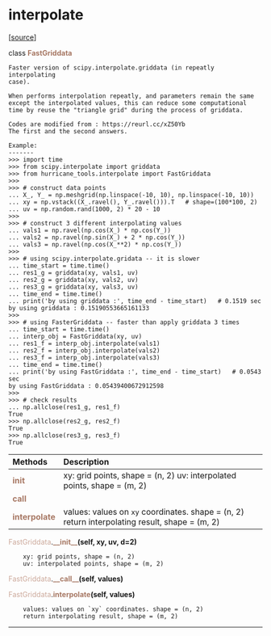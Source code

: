 # interpolate  

[[source](../interpolate.py)]  

class <span style="color:#a77864">**FastGriddata**</span>

    Faster version of scipy.interpolate.griddata (in repeatly interpolating 
    case).
    
    When performs interpolation repeatly, and parameters remain the same
    except the interpolated values, this can reduce some computational 
    time by reuse the "triangle grid" during the process of griddata.
    
    Codes are modified from : https://reurl.cc/xZ50Yb
    The first and the second answers.
    
    Example:
    -------
    >>> import time
    >>> from scipy.interpolate import griddata
    >>> from hurricane_tools.interpolate import FastGriddata
    >>>
    >>> # construct data points
    ... X_, Y_ = np.meshgrid(np.linspace(-10, 10), np.linspace(-10, 10))
    ... xy = np.vstack((X_.ravel(), Y_.ravel())).T   # shape=(100*100, 2)
    ... uv = np.random.rand(1000, 2) * 20 - 10
    >>>
    >>> # construct 3 different interpolating values
    ... vals1 = np.ravel(np.cos(X_) * np.cos(Y_))
    ... vals2 = np.ravel(np.sin(X_) + 2 * np.cos(Y_))
    ... vals3 = np.ravel(np.cos(X_**2) * np.cos(Y_))
    >>>
    >>> # using scipy.interpolate.gridata -- it is slower
    ... time_start = time.time()
    ... res1_g = griddata(xy, vals1, uv)
    ... res2_g = griddata(xy, vals2, uv)
    ... res3_g = griddata(xy, vals3, uv)
    ... time_end = time.time()
    ... print('by using griddata :', time_end - time_start)   # 0.1519 sec
    by using griddata : 0.15190553665161133
    >>>
    >>> # using FasterGriddata -- faster than apply griddata 3 times
    ... time_start = time.time()
    ... interp_obj = FastGriddata(xy, uv)
    ... res1_f = interp_obj.interpolate(vals1)
    ... res2_f = interp_obj.interpolate(vals2)
    ... res3_f = interp_obj.interpolate(vals3)
    ... time_end = time.time()
    ... print('by using FastGriddata :', time_end - time_start)   # 0.0543 sec
    by using FastGriddata : 0.05439400672912598
    >>> 
    >>> # check results
    ... np.allclose(res1_g, res1_f)
    True
    >>> np.allclose(res2_g, res2_f)
    True
    >>> np.allclose(res3_g, res3_f)
    True



| Methods | Description |
| :------ | :---------- |
| <font color="#a77864"> **__init__** </font> | xy: grid points, shape = (n, 2) uv: interpolated points, shape = (m, 2) |
| <font color="#a77864"> **__call__** </font> |  |
| <font color="#a77864"> **interpolate** </font> | values: values on `xy` coordinates. shape = (n, 2) return interpolating result, shape = (m, 2) |


<span style="color:#cca99b">FastGriddata</span>.<span style="color:#a77864">**\_\_init\_\_**</span>**(self, xy, uv, d=2)**

        xy: grid points, shape = (n, 2)
        uv: interpolated points, shape = (m, 2)

  
<span style="color:#cca99b">FastGriddata</span>.<span style="color:#a77864">**\_\_call\_\_**</span>**(self, values)**


  
<span style="color:#cca99b">FastGriddata</span>.<span style="color:#a77864">**interpolate**</span>**(self, values)**

        values: values on `xy` coordinates. shape = (n, 2)
        return interpolating result, shape = (m, 2)

  
******